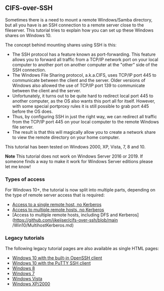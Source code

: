 ## CIFS-over-SSH 
Sometimes there is a need to mount a remote Windows/Samba directory, but all you have is
an SSH connection to a remote server close to the fileserver. 
This tutorial tries to explain how you can set up these Windows shares on Windows 10.

The concept behind mounting shares using SSH is this:

- The SSH protocol has a feature known as port-forwarding. This feature allows you to forward all 
  traffic from a TCP/IP network port on your local computer to another port on another computer at
  the "other" side of the SSH connection.
- The Windows File Sharing protocol, a.k.a.CIFS, uses TCP/IP port 445 to communicate between the
  client and the server. Older versions of Windows also allowed the use of TCP/IP port 139 to 
  communicate between the client and the server.
- Unfortunately, it turns out to be quite hard to redirect local port 445 to another computer, as
  the OS also wants this port all for itself. However, with some special portproxy rules it is
  still possible to grab port 445 before the OS does.
- Thus, by configuring SSH in just the right way, we can redirect all traffic from the TCP/IP port 445
  on your local computer to the remote Windows file server.
- The result is that this will magically allow you to create a network share to view the remote directory
  on your home computer.

This tutorial has been tested on Windows 2000, XP, Vista, 7, 8 and 10.

**Note** This tutorial does not work on Windows Server 2016 or 2019. If someone finds a way to make
  it work for Windows Server editions please let me know!

### Types of access
For Windows 10+, the tutorial is now split into multiple parts, depending on the type of remote server
access that is required:

- [Access to a single remote host, no Kerberos](https://github.com/jjkeijser/cifs-over-ssh/blob/main/Win10/Singlehost.md)
- [Access to multiple remote hosts, no Kerberos](https://github.com/jjkeijser/cifs-over-ssh/blob/main/Win10/Multihost.md)
- [Access to multiple remote hosts, including DFS and Kerberos](https://github.com/jjkeijser/cifs-over-ssh/blob/main    /Win10/MultihostKerberos.md)

### Legacy tutorials
The following legacy tutorial pages are also available as single HTML pages:

- [Windows 10 with the built-in OpenSSH client](Win10/Win10Loopback.html)
- [Windows 10 with the PuTTY SSH client](Win10/Win10PuTTYLoopback.html)
- [Windows 8](Win8/)
- [Windows 7](Win7/)
- [Windows Vista](WinVista/)
- [Windows XP/2000](WinXP/)

